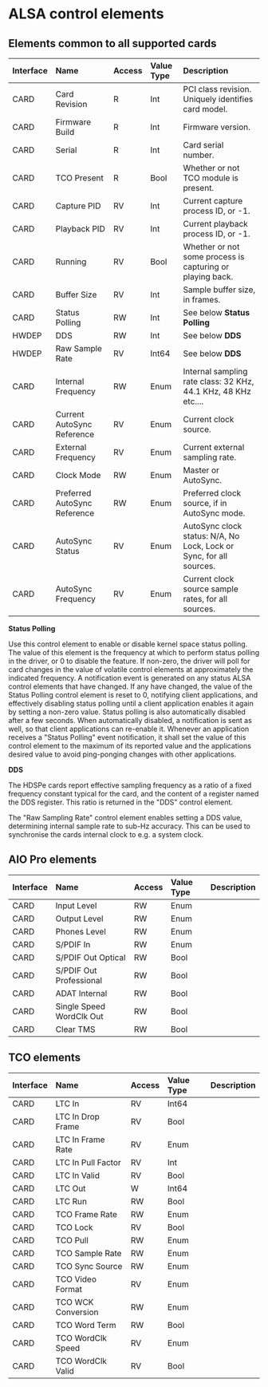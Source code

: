 ALSA control elements
=====================

Elements common to all supported cards
--------------------------------------

| Interface | Name | Access | Value Type | Description |
| :- | :- | :- | :- | :- |
| CARD | Card Revision | R | Int | PCI class revision. Uniquely identifies card model.  | 
| CARD | Firmware Build | R | Int | Firmware version.           | 
| CARD | Serial | R | Int | Card serial number.            | 
| CARD | TCO Present | R | Bool | Whether or not TCO module is present.            | 
| CARD | Capture PID | RV | Int | Current capture process ID, or -1.            | 
| CARD | Playback PID | RV | Int | Current playback process ID, or -1.            | 
| CARD | Running | RV | Bool | Whether or not some process is capturing or playing back.            | 
| CARD | Buffer Size | RV | Int | Sample buffer size, in frames.            | 
| CARD | Status Polling | RW | Int | See below **Status Polling**            | 
| HWDEP | DDS | RW | Int | See below **DDS**            | 
| HWDEP | Raw Sample Rate | RV | Int64 | See below **DDS**            | 
| CARD | Internal Frequency | RW | Enum | Internal sampling rate class: 32 KHz, 44.1 KHz, 48 KHz etc....           | 
| CARD | Current AutoSync Reference | RV | Enum | Current clock source.            | 
| CARD | External Frequency | RV | Enum | Current external sampling rate.            | 
| CARD | Clock Mode | RW | Enum | Master or AutoSync.            | 
| CARD | Preferred AutoSync Reference | RW | Enum | Preferred clock source, if in AutoSync mode.            | 
| CARD | AutoSync Status | RV | Enum | AutoSync clock status: N/A, No Lock, Lock or Sync, for all sources.            | 
| CARD | AutoSync Frequency | RV | Enum | Current clock source sample rates, for all sources.            | 

**Status Polling**

Use this control element to enable or disable kernel space status polling. The value of this element is
the frequency at which to perform status polling in the driver, or 0 to disable the feature. 
If non-zero, the driver will poll for card changes in the value of volatile control elements
at approximately the indicated frequency.
A notification event is generated on any status ALSA control elements that have changed. If any
have changed, the value of the Status Polling control element is reset to 0, notifying client 
applications, and effectively disabling
status polling until a client application enables it again by setting a non-zero value. Status
polling is also automatically disabled after a few seconds. When automatically disabled, a notification
is sent as well, so that client applications can re-enable it. Whenever an application receives 
a "Status Polling" event notification, it shall set the value of this control element to the maximum
of its reported value and the applications desired value to avoid ping-ponging changes with other
applications.

**DDS**

The HDSPe cards report effective sampling frequency as a ratio of a fixed frequency constant 
typical for the card, and the content of a register named the DDS register. This ratio is returned
in the "DDS" control element.

The "Raw Sampling Rate" control element enables setting a DDS value, determining internal sample rate to sub-Hz accuracy.
This can be used to synchronise the cards internal clock to e.g. a system clock.

AIO Pro elements
----------------

| Interface | Name | Access | Value Type | Description |
| :- | :- | :- | :- | :- |
| CARD | Input Level | RW | Enum |             | 
| CARD | Output Level | RW | Enum |             | 
| CARD | Phones Level | RW | Enum |             | 
| CARD | S/PDIF In | RW | Enum |             | 
| CARD | S/PDIF Out Optical | RW | Bool |             | 
| CARD | S/PDIF Out Professional | RW | Bool |             | 
| CARD | ADAT Internal | RW | Bool |             | 
| CARD | Single Speed WordClk Out | RW | Bool |             | 
| CARD | Clear TMS | RW | Bool |             | 

TCO elements
------------

| Interface | Name | Access | Value Type | Description |
| :- | :- | :- | :- | :- |
| CARD | LTC In | RV | Int64 |             | 
| CARD | LTC In Drop Frame | RV | Bool |             | 
| CARD | LTC In Frame Rate | RV | Enum |             | 
| CARD | LTC In Pull Factor | RV | Int |             | 
| CARD | LTC In Valid | RV | Bool |             | 
| CARD | LTC Out | W | Int64 |             | 
| CARD | LTC Run | RW | Bool |             | 
| CARD | TCO Frame Rate | RW | Enum |             | 
| CARD | TCO Lock | RV | Bool |             | 
| CARD | TCO Pull | RW | Enum |             | 
| CARD | TCO Sample Rate | RW | Enum |             | 
| CARD | TCO Sync Source | RW | Enum |             | 
| CARD | TCO Video Format | RV | Enum |             | 
| CARD | TCO WCK Conversion | RW | Enum |             | 
| CARD | TCO Word Term | RW | Bool |             | 
| CARD | TCO WordClk Speed | RV | Enum |             | 
| CARD | TCO WordClk Valid | RV | Bool |             | 
